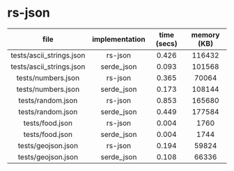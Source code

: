 # rs-json

| file                     | implementation | time (secs) | memory (KB) |
|:------------------------:|:--------------:|:-----------:|:-----------:|
| tests/ascii_strings.json | rs-json        | 0.426       | 116432      |
| tests/ascii_strings.json | serde_json     | 0.093       | 101568      |
| tests/numbers.json       | rs-json        | 0.365       | 70064       |
| tests/numbers.json       | serde_json     | 0.173       | 108144      |
| tests/random.json        | rs-json        | 0.853       | 165680      |
| tests/random.json        | serde_json     | 0.449       | 177584      |
| tests/food.json          | rs-json        | 0.004       | 1760        |
| tests/food.json          | serde_json     | 0.004       | 1744        |
| tests/geojson.json       | rs-json        | 0.194       | 59824       |
| tests/geojson.json       | serde_json     | 0.108       | 66336       |


